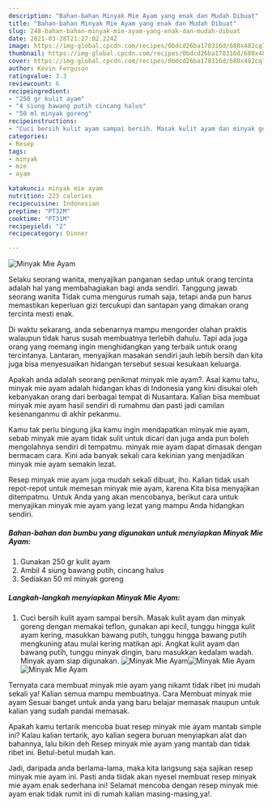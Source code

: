 ```yaml
---
description: "Bahan-bahan Minyak Mie Ayam yang enak dan Mudah Dibuat"
title: "Bahan-bahan Minyak Mie Ayam yang enak dan Mudah Dibuat"
slug: 248-bahan-bahan-minyak-mie-ayam-yang-enak-dan-mudah-dibuat
date: 2021-03-28T21:27:02.224Z
image: https://img-global.cpcdn.com/recipes/0bdcd26ba178316d/680x482cq70/minyak-mie-ayam-foto-resep-utama.jpg
thumbnail: https://img-global.cpcdn.com/recipes/0bdcd26ba178316d/680x482cq70/minyak-mie-ayam-foto-resep-utama.jpg
cover: https://img-global.cpcdn.com/recipes/0bdcd26ba178316d/680x482cq70/minyak-mie-ayam-foto-resep-utama.jpg
author: Kevin Ferguson
ratingvalue: 3.3
reviewcount: 6
recipeingredient:
- "250 gr kulit ayam"
- "4 siung bawang putih cincang halus"
- "50 ml minyak goreng"
recipeinstructions:
- "Cuci bersih kulit ayam sampai bersih. Masak kulit ayam dan minyak goreng dengan memakai teflon, gunakan api kecil, tunggu hingga kulit ayam kering, masukkan bawang putih, tunggu hingga bawang putih mengkuning atau mulai kering matikan api. Angkat kulit ayam dan bawang putih, tunggu minyak dingin, baru masukkan kedalam wadah. Minyak ayam siap digunakan."
categories:
- Resep
tags:
- minyak
- mie
- ayam

katakunci: minyak mie ayam 
nutrition: 223 calories
recipecuisine: Indonesian
preptime: "PT32M"
cooktime: "PT31M"
recipeyield: "2"
recipecategory: Dinner

---
```



![Minyak Mie Ayam](https://img-global.cpcdn.com/recipes/0bdcd26ba178316d/680x482cq70/minyak-mie-ayam-foto-resep-utama.jpg)

Selaku seorang wanita, menyajikan panganan sedap untuk orang tercinta adalah hal yang membahagiakan bagi anda sendiri. Tanggung jawab seorang  wanita Tidak cuma mengurus rumah saja, tetapi anda pun harus memastikan keperluan gizi tercukupi dan santapan yang dimakan orang tercinta mesti enak.

Di waktu  sekarang, anda sebenarnya mampu mengorder olahan praktis walaupun tidak harus susah membuatnya terlebih dahulu. Tapi ada juga orang yang memang ingin menghidangkan yang terbaik untuk orang tercintanya. Lantaran, menyajikan masakan sendiri jauh lebih bersih dan kita juga bisa menyesuaikan hidangan tersebut sesuai kesukaan keluarga. 



Apakah anda adalah seorang penikmat minyak mie ayam?. Asal kamu tahu, minyak mie ayam adalah hidangan khas di Indonesia yang kini disukai oleh kebanyakan orang dari berbagai tempat di Nusantara. Kalian bisa membuat minyak mie ayam hasil sendiri di rumahmu dan pasti jadi camilan kesenanganmu di akhir pekanmu.

Kamu tak perlu bingung jika kamu ingin mendapatkan minyak mie ayam, sebab minyak mie ayam tidak sulit untuk dicari dan juga anda pun boleh mengolahnya sendiri di tempatmu. minyak mie ayam dapat dimasak dengan bermacam cara. Kini ada banyak sekali cara kekinian yang menjadikan minyak mie ayam semakin lezat.

Resep minyak mie ayam juga mudah sekali dibuat, lho. Kalian tidak usah repot-repot untuk memesan minyak mie ayam, karena Kita bisa menyajikan ditempatmu. Untuk Anda yang akan mencobanya, berikut cara untuk menyajikan minyak mie ayam yang lezat yang mampu Anda hidangkan sendiri.

<!--inarticleads1-->

##### Bahan-bahan dan bumbu yang digunakan untuk menyiapkan Minyak Mie Ayam:

1. Gunakan 250 gr kulit ayam
1. Ambil 4 siung bawang putih, cincang halus
1. Sediakan 50 ml minyak goreng




<!--inarticleads2-->

##### Langkah-langkah menyiapkan Minyak Mie Ayam:

1. Cuci bersih kulit ayam sampai bersih. Masak kulit ayam dan minyak goreng dengan memakai teflon, gunakan api kecil, tunggu hingga kulit ayam kering, masukkan bawang putih, tunggu hingga bawang putih mengkuning atau mulai kering matikan api. Angkat kulit ayam dan bawang putih, tunggu minyak dingin, baru masukkan kedalam wadah. Minyak ayam siap digunakan.
<img src="https://img-global.cpcdn.com/steps/b33714d3bb55a350/160x128cq70/minyak-mie-ayam-langkah-memasak-1-foto.jpg" alt="Minyak Mie Ayam"><img src="https://img-global.cpcdn.com/steps/f2e229555e66625c/160x128cq70/minyak-mie-ayam-langkah-memasak-1-foto.jpg" alt="Minyak Mie Ayam"><img src="https://img-global.cpcdn.com/steps/9a1c75e1bce5b44e/160x128cq70/minyak-mie-ayam-langkah-memasak-1-foto.jpg" alt="Minyak Mie Ayam">



Ternyata cara membuat minyak mie ayam yang nikamt tidak ribet ini mudah sekali ya! Kalian semua mampu membuatnya. Cara Membuat minyak mie ayam Sesuai banget untuk anda yang baru belajar memasak maupun untuk kalian yang sudah pandai memasak.

Apakah kamu tertarik mencoba buat resep minyak mie ayam mantab simple ini? Kalau kalian tertarik, ayo kalian segera buruan menyiapkan alat dan bahannya, lalu bikin deh Resep minyak mie ayam yang mantab dan tidak ribet ini. Betul-betul mudah kan. 

Jadi, daripada anda berlama-lama, maka kita langsung saja sajikan resep minyak mie ayam ini. Pasti anda tiidak akan nyesel membuat resep minyak mie ayam enak sederhana ini! Selamat mencoba dengan resep minyak mie ayam enak tidak rumit ini di rumah kalian masing-masing,ya!.


